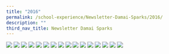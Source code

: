 ```yaml
---
title: "2016"
permalink: /school-experience/Newsletter-Damai-Sparks/2016/
description: ""
third_nav_title: Newsletter Damai Sparks
---
```

<a href="/images/DamaiBuzz/2016%20DMPS_Newsletter%201_Page_1.jpeg"><img src="/images/DamaiBuzz/2016%20DMPS_Newsletter%201_Page_1.jpeg"></a>
<a href="/images/DamaiBuzz/2016%20DMPS_Newsletter%201_Page_2.jpeg"><img src="/images/DamaiBuzz/2016%20DMPS_Newsletter%201_Page_2.jpeg"></a>
<a href="/images/DamaiBuzz/2016%20DMPS_Newsletter%201_Page_3.jpeg"><img src="/images/DamaiBuzz/2016%20DMPS_Newsletter%201_Page_3.jpeg"></a>
<a href="/images/DamaiBuzz/2016%20DMPS_Newsletter%201_Page_4.jpeg"><img src="/images/DamaiBuzz/2016%20DMPS_Newsletter%201_Page_4.jpeg"></a>
<a href="/images/DamaiBuzz/2016%20DMPS_Newsletter%201_Page_5.jpeg"><img src="/images/DamaiBuzz/2016%20DMPS_Newsletter%201_Page_5.jpeg"></a>
<a href="/images/DamaiBuzz/2016%20DMPS_Newsletter%201_Page_6.jpeg"><img src="/images/DamaiBuzz/2016%20DMPS_Newsletter%201_Page_6.jpeg"></a>
<a href="/images/DamaiBuzz/2016%20DMPS_Newsletter%201_Page_7.jpeg"><img src="/images/DamaiBuzz/2016%20DMPS_Newsletter%201_Page_7.jpeg"></a>
<a href="/images/DamaiBuzz/2016%20DMPS_Newsletter%201_Page_8.jpeg"><img src="/images/DamaiBuzz/2016%20DMPS_Newsletter%201_Page_8.jpeg"></a>
<a href="/images/DamaiBuzz/2016%20DMPS_Newsletter%202_Page_1.jpeg"><img src="/images/DamaiBuzz/2016%20DMPS_Newsletter%202_Page_1.jpeg"></a>
<a href="/images/DamaiBuzz/2016%20DMPS_Newsletter%202_Page_2.jpeg"><img src="/images/DamaiBuzz/2016%20DMPS_Newsletter%202_Page_2.jpeg"></a>
<a href="/images/DamaiBuzz/2016%20DMPS_Newsletter%202_Page_3.jpeg"><img src="/images/DamaiBuzz/2016%20DMPS_Newsletter%202_Page_3.jpeg"></a>
<a href="/images/DamaiBuzz/2016%20DMPS_Newsletter%202_Page_4.jpeg"><img src="/images/DamaiBuzz/2016%20DMPS_Newsletter%202_Page_4.jpeg"></a>
<a href="/images/DamaiBuzz/2016%20DMPS_Newsletter%202_Page_5.jpeg"><img src="/images/DamaiBuzz/2016%20DMPS_Newsletter%202_Page_5.jpeg"></a>
<a href="/images/DamaiBuzz/2016%20DMPS_Newsletter%202_Page_6.jpeg"><img src="/images/DamaiBuzz/2016%20DMPS_Newsletter%202_Page_6.jpeg"></a>
<a href="/images/DamaiBuzz/2016%20DMPS_Newsletter%202_Page_7.jpeg"><img src="/images/DamaiBuzz/2016%20DMPS_Newsletter%202_Page_7.jpeg"></a>
<a href="/images/DamaiBuzz/2016%20DMPS_Newsletter%202_Page_8.jpeg"><img src="/images/DamaiBuzz/2016%20DMPS_Newsletter%202_Page_8.jpeg"></a>
